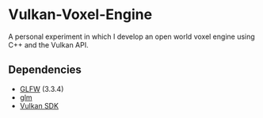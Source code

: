# Vulkan-Voxel-Engine
A personal experiment in which I develop an open world voxel engine using C++ and the Vulkan API.

## Dependencies
- [GLFW](https://www.glfw.org/download.html) (3.3.4)
- [glm](https://github.com/g-truc/glm)
- [Vulkan SDK](https://vulkan.lunarg.com/)
